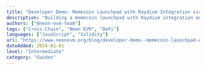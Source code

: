 ```yaml
---
title: "Developer Demo: Memecoin Launchpad with Raydium Integration via Neon EVM"
description: "Building a memecoin launchpad with Raydium integration on Neon EVM"
authors: ["@neon-evm-team"]
tags: ["Cross-Chain", "Neon EVM", "DeFi"]
languages: ["JavaScript", "Solidity"]
url: "https://www.neonevm.org/blog/developer-demo--memecoin-launchpad-with-raydium-integration-via-neon-evm"
dateAdded: 2024-01-01
level: "Intermediate"
category: "Guides"
---
```

